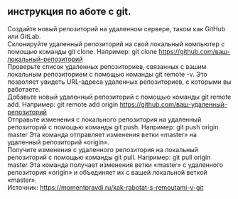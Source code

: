 ## инструкция по аботе с git.

Создайте новый репозиторий на удаленном сервере, таком как GitHub или GitLab. <br>
Склонируйте удаленный репозиторий на свой локальный компьютер с помощью команды git clone. Например:
git clone https://github.com/ваш-локальный-репозиторий <br>
Проверьте список удаленных репозиториев, связанных с вашим локальным репозиторием с помощью команды git remote -v. Это позволяет увидеть URL-адреса удаленных репозиториев, с которыми вы работаете. <br>
Добавьте новый удаленный репозиторий с помощью команды git remote add. Например:
git remote add origin https://github.com/ваш-удаленный-репозиторий <br>
Отправьте изменения с локального репозитория на удаленный репозиторий с помощью команды git push. Например:
git push origin master
Эта команда отправляет изменения ветки «master» на удаленный репозиторий «origin».<br>
Получите изменения с удаленного репозитория на локальный репозиторий с помощью команды git pull. Например:
git pull origin master
Эта команда получает изменения ветки «master» с удаленного репозитория «origin» и объединяет их с вашей локальной веткой «master».<br>
Источник: https://momentpravdi.ru/kak-rabotat-s-remoutami-v-git